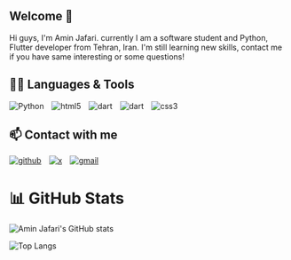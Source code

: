 <h2>
Welcome 👋  
</h2>
Hi guys, I'm Amin Jafari. currently I am a software student and Python, Flutter developer from Tehran, Iran. I'm still learning new skills, contact me if you have same interesting or some questions!

## 👨‍💻 Languages & Tools

<a target="_blank"><img alt='Python' src='https://img.shields.io/badge/Python-100000?style=for-the-badge&logo=Python&logoColor=78FF00&labelColor=003C00&color=003C00'/></a>
<a style="margin-left: 10px" target="_blank"><img alt='html5' src='https://img.shields.io/badge/html5-100000?style=for-the-badge&logo=html5&logoColor=FFFF00&labelColor=3C3C00&color=3C3C00'/></a>
<a style="margin-left: 10px" target="_blank"><img alt='dart' src='https://img.shields.io/badge/Dart-100000?style=for-the-badge&logo=dart&logoColor=00FFE1&labelColor=003C3C&color=003C3C'/></a>
<a style="margin-left: 10px" target="_blank"><img alt='dart' src='https://img.shields.io/badge/Flutter-100000?style=for-the-badge&logo=flutter&logoColor=ff0099&labelColor=690055&color=690055'/></a>
<a style="margin-left: 10px" target="_blank"><img alt='css3' src='https://img.shields.io/badge/CSS3-100000?style=for-the-badge&logo=css3&logoColor=FF7800&labelColor=411E00&color=411E00'/></a>

## 📫 Contact with me

<div align="left">
<a href='https://github.com/Ayminjf' target="_blank"><img alt='github' src='https://img.shields.io/badge/github-100000?style=for-the-badge&logo=github&logoColor=FFFFFF&labelColor=000000&color=000000'/></a>
<a style="margin-left: 10px" href='https://x.com/Ayminjf' target="_blank"><img alt='x' src='https://img.shields.io/badge/Twitter -100000?style=for-the-badge&logo=x&logoColor=FFFFFF&labelColor=1DA1F2&color=1DA1F2'/></a>
<a style="margin-left: 10px" href='mailto:Ayminjf@gmail.com?subject=%3F&body=%3F' target="_blank"><img alt='gmail' src='https://img.shields.io/badge/Gmail-100000?style=for-the-badge&logo=gmail&logoColor=FFFFFF&labelColor=DB4437&color=DB4437'/></a>

# 📊 GitHub Stats
![Amin Jafari's GitHub stats](https://github-readme-stats.vercel.app/api?username=ayminjf\&bg_color=30,8e9eab,eef2f3\&title_color=000\&text_color=000)<br/>

![Top Langs](https://github-readme-stats.vercel.app/api/top-langs/?username=ayminjf&\&bg_color=30,8e9eab,eef2f3\&title_color=000\&text_color=000theme=dark&layout=compact)<br/>
